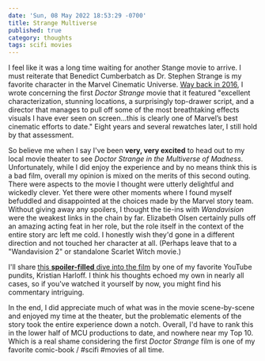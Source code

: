 ```yaml
---
date: 'Sun, 08 May 2022 18:53:29 -0700'
title: Strange Multiverse
published: true
category: thoughts
tags: scifi movies
---
```


I feel like it was a long time waiting for another Stange movie to arrive. I must reiterate that Benedict Cumberbatch as Dr. Stephen Strange is my favorite character in the Marvel Cinematic Universe. [Way back in 2016](https://jaredwhite.com/articles/my-top-5-scifi-films-of-2016), I wrote concerning the first _Doctor Strange_ movie that it featured "excellent characterization, stunning locations, a surprisingly top-drawer script, and a director that manages to pull off some of the most breathtaking effects visuals I have ever seen on screen…this is clearly one of Marvel’s best cinematic efforts to date." Eight years and several rewatches later, I still hold by that assessment.

So believe me when I say I've been **very, very excited** to head out to my local movie theater to see _Doctor Strange in the Multiverse of Madness_. Unfortunately, while I did enjoy the experience and by no means think this is a bad film, overall my opinion is mixed on the merits of this second outing. There were aspects to the movie I thought were utterly delightful and wickedly clever. Yet there were other moments where I found myself befuddled and disappointed at the choices made by the Marvel story team. Without giving away any spoilers, I thought the tie-ins with _Wandavision_ were the weakest links in the chain by far. Elizabeth Olsen certainly pulls off an amazing acting feat in her role, but the role itself in the context of the entire story arc left me cold. I honestly wish they'd gone in a different direction and not touched her character at all. (Perhaps leave that to a "Wandavision 2" or standalone Scarlet Witch movie.)

I'll share [this **spoiler-filled** dive into the film](https://youtu.be/HEuzbTNgRLg) by one of my favorite YouTube pundits, Kristian Harloff. I think his thoughts echoed my own in nearly all cases, so if you've watched it yourself by now, you might find his commentary intriguing.

In the end, I did appreciate much of what was in the movie scene-by-scene and enjoyed my time at the theater, but the problematic elements of the story took the entire experience down a notch. Overall, I'd have to rank this in the lower half of MCU productions to date, and nowhere near my Top 10. Which is a real shame considering the first _Doctor Strange_ film is one of my favorite comic-book / #scifi #movies of all time.